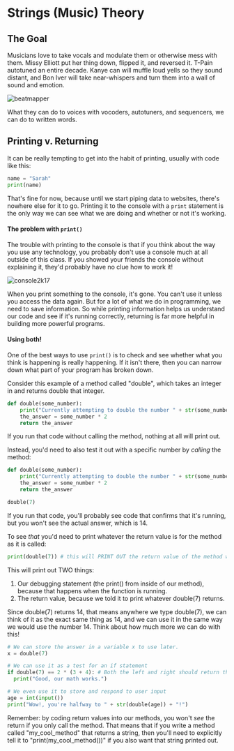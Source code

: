 # Strings (Music) Theory

## The Goal

Musicians love to take vocals and modulate them or otherwise mess with them. Missy Elliott put her thing down, flipped it, and reversed it. T-Pain autotuned an entire decade. Kanye can will muffle loud yells so they sound distant, and Bon Iver will take near-whispers and turn them into a wall of sound and emotion.

![beatmapper](https://media.giphy.com/media/10ZQLUWJ4HwvS/giphy.gif)

What they can do to voices with vocoders, autotuners, and sequencers, we can do to written words.

## Printing v. Returning

It can be really tempting to get into the habit of printing, usually with code like this:

```python
name = "Sarah"
print(name)
```

That's fine for now, because until we start piping data to websites, there's nowhere else for it to go. Printing it to the console with a `print` statement is the only way we can see what we are doing and whether or not it's working.

#### The problem with `print()`

The trouble with printing to the console is that if you think about the way you use any technology, you probably don't use a console much at all outside of this class. If you showed your friends the console without explaining it, they'd probably have no clue how to work it!

![console2k17](https://media.giphy.com/media/yR4xZagT71AAM/giphy.gif)

When you print something to the console, it's gone. You can't use it unless you access the data again. But for a lot of what we do in programming, we need to save information. So while printing information helps us understand our code and see if it's running correctly, returning is far more helpful in building more powerful programs.

#### Using both!

One of the best ways to use `print()` is to check and see whether what you think is happening is really happening. If it isn't there, then you can narrow down what part of your program has broken down.

Consider this example of a method called "double", which takes an integer in and returns double that integer.

```python
def double(some_number):
    print("Currently attempting to double the number " + str(some_number))
    the_answer = some_number * 2
    return the_answer
```

If you run that code without calling the method, nothing at all will print out.

Instead, you'd need to also test it out with a specific number by *calling* the method:

```python
def double(some_number):
    print("Currently attempting to double the number " + str(some_number))
    the_answer = some_number * 2
    return the_answer

double(7)
```

If you run that code, you'll probably see code that confirms that it's running, but you won't see the actual answer, which is 14.

To see *that* you'd need to print whatever the return value is for the method as it is called:

```python
print(double(7)) # this will PRINT OUT the return value of the method we just wrote.
```

This will print out TWO things:
1. Our debugging statement (the print() from inside of our method), because that happens when the function is running.
2. The return value, because we told it to print whatever double(7) returns.

Since double(7) returns 14, that means anywhere we type double(7), we can think of it as the exact same thing as 14, and we can use it in the same way we would use the number 14. Think about how much more we can do with this!

```python
# We can store the answer in a variable x to use later.
x = double(7)

# We can use it as a test for an if statement
if double(7) == 2 * (3 + 4): # Both the left and right should return the number 14
  print("Good, our math works.")

# We even use it to store and respond to user input
age = int(input())
print("Wow!, you're halfway to " + str(double(age)) + "!")
```

Remember: by coding return values into our methods, you won't *see* the return if you only call the method. That means that if you write a method called "my_cool_method" that returns a string, then you'll need to explicitly tell it to "print(my_cool_method())" if you also want that string printed out.
